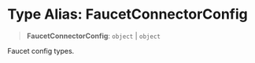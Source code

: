 # Type Alias: FaucetConnectorConfig

> **FaucetConnectorConfig**: `object` \| `object`

Faucet config types.
